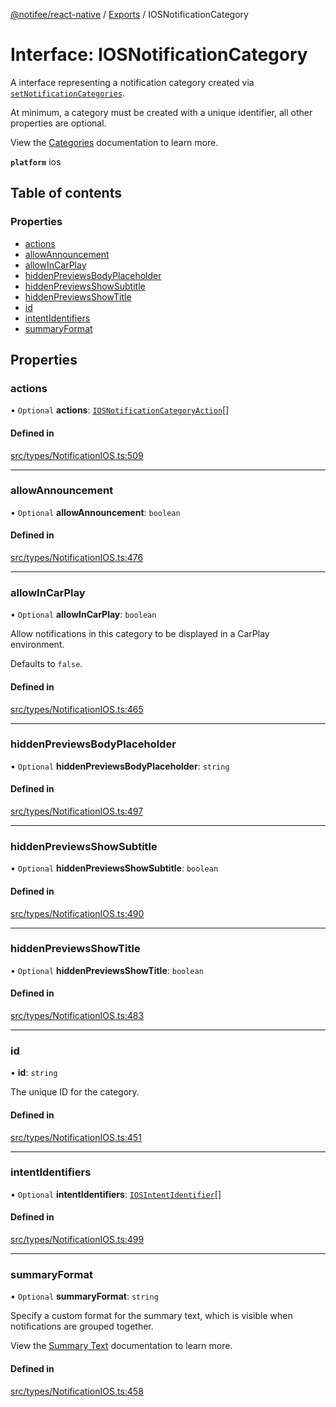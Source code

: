 [@notifee/react-native](../README.md) / [Exports](../modules.md) / IOSNotificationCategory

# Interface: IOSNotificationCategory

A interface representing a notification category created via [`setNotificationCategories`](/react-native/reference/setnotificationcategories).

At minimum, a category must be created with a unique identifier, all other properties are optional.

View the [Categories](/react-native/docs/ios/categories) documentation to learn more.

**`platform`** ios

## Table of contents

### Properties

- [actions](IOSNotificationCategory.md#actions)
- [allowAnnouncement](IOSNotificationCategory.md#allowannouncement)
- [allowInCarPlay](IOSNotificationCategory.md#allowincarplay)
- [hiddenPreviewsBodyPlaceholder](IOSNotificationCategory.md#hiddenpreviewsbodyplaceholder)
- [hiddenPreviewsShowSubtitle](IOSNotificationCategory.md#hiddenpreviewsshowsubtitle)
- [hiddenPreviewsShowTitle](IOSNotificationCategory.md#hiddenpreviewsshowtitle)
- [id](IOSNotificationCategory.md#id)
- [intentIdentifiers](IOSNotificationCategory.md#intentidentifiers)
- [summaryFormat](IOSNotificationCategory.md#summaryformat)

## Properties

### actions

• `Optional` **actions**: [`IOSNotificationCategoryAction`](IOSNotificationCategoryAction.md)[]

#### Defined in

[src/types/NotificationIOS.ts:509](https://github.com/cabljac/react-native-notifee/blob/4d792c9/src/types/NotificationIOS.ts#L509)

___

### allowAnnouncement

• `Optional` **allowAnnouncement**: `boolean`

#### Defined in

[src/types/NotificationIOS.ts:476](https://github.com/cabljac/react-native-notifee/blob/4d792c9/src/types/NotificationIOS.ts#L476)

___

### allowInCarPlay

• `Optional` **allowInCarPlay**: `boolean`

Allow notifications in this category to be displayed in a CarPlay environment.

Defaults to `false`.

#### Defined in

[src/types/NotificationIOS.ts:465](https://github.com/cabljac/react-native-notifee/blob/4d792c9/src/types/NotificationIOS.ts#L465)

___

### hiddenPreviewsBodyPlaceholder

• `Optional` **hiddenPreviewsBodyPlaceholder**: `string`

#### Defined in

[src/types/NotificationIOS.ts:497](https://github.com/cabljac/react-native-notifee/blob/4d792c9/src/types/NotificationIOS.ts#L497)

___

### hiddenPreviewsShowSubtitle

• `Optional` **hiddenPreviewsShowSubtitle**: `boolean`

#### Defined in

[src/types/NotificationIOS.ts:490](https://github.com/cabljac/react-native-notifee/blob/4d792c9/src/types/NotificationIOS.ts#L490)

___

### hiddenPreviewsShowTitle

• `Optional` **hiddenPreviewsShowTitle**: `boolean`

#### Defined in

[src/types/NotificationIOS.ts:483](https://github.com/cabljac/react-native-notifee/blob/4d792c9/src/types/NotificationIOS.ts#L483)

___

### id

• **id**: `string`

The unique ID for the category.

#### Defined in

[src/types/NotificationIOS.ts:451](https://github.com/cabljac/react-native-notifee/blob/4d792c9/src/types/NotificationIOS.ts#L451)

___

### intentIdentifiers

• `Optional` **intentIdentifiers**: [`IOSIntentIdentifier`](../enums/IOSIntentIdentifier.md)[]

#### Defined in

[src/types/NotificationIOS.ts:499](https://github.com/cabljac/react-native-notifee/blob/4d792c9/src/types/NotificationIOS.ts#L499)

___

### summaryFormat

• `Optional` **summaryFormat**: `string`

Specify a custom format for the summary text, which is visible when notifications are grouped together.

View the [Summary Text](/react-native/docs/ios/categories#category-summary-text) documentation to learn more.

#### Defined in

[src/types/NotificationIOS.ts:458](https://github.com/cabljac/react-native-notifee/blob/4d792c9/src/types/NotificationIOS.ts#L458)
